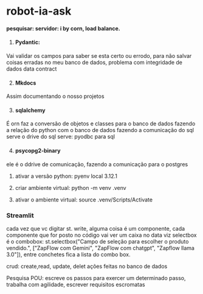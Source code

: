 # robot-ia-ask

#### pesquisar: servidor: i by corn, load balance. 


1) #### Pydantic:
 Vai validar os campos para saber se esta certo ou errodo, para não salvar coisas erradas no meu banco de dados, problema com integridade de dados data contract

 2) #### Mkdocs 
  Assim documentando o nosso projetos

  3) #### sqlalchemy 
  É orn faz a conversão de objetos e classes para o banco de dados fazendo  a relação do python com o banco de dados fazendo a comunicação do sql serve o drive do sql serve: pyodbc para sql

  4) #### psycopg2-binary
   ele é o ddrive de comunicação, fazendo a comunicação para o postgres 

   1. ativar a versão python: pyenv local 3.12.1

   2. criar ambiente virtual: python -m venv .venv 

   3. ativar o ambiente virtual: source .venv/Scripts/Activate

### Streamlit 
cada vez que vc digitar st. write, alguma coisa é um componente, cada componente que for posto no código vai ver um caixa no data viz
 selectbox é o combobox: st.selectbox("Campo de seleção para escolher o produto vendido.", ["ZapFlow com Gemini", "ZapFlow com chatgpt", "Zapflow llama 3.0"]), entre conchetes fica a lista do combo box.

crud: create,read, update, delet ações feitas no banco de dados

Pesquisa POU: escreve os passos para exercer um determinado passo, trabalha com agilidade, escrever requisitos escromatas 

